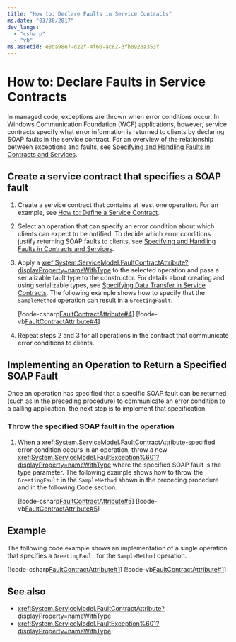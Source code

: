 ```yaml
---
title: "How to: Declare Faults in Service Contracts"
ms.date: "03/30/2017"
dev_langs:
  - "csharp"
  - "vb"
ms.assetid: e8da98e7-d22f-4f60-ac82-3fb0928a353f
---
```

# How to: Declare Faults in Service Contracts

In managed code, exceptions are thrown when error conditions occur. In Windows Communication Foundation (WCF) applications, however, service contracts specify what error information is returned to clients by declaring SOAP faults in the service contract. For an overview of the relationship between exceptions and faults, see [Specifying and Handling Faults in Contracts and Services](specifying-and-handling-faults-in-contracts-and-services.md).

## Create a service contract that specifies a SOAP fault

1. Create a service contract that contains at least one operation. For an example, see [How to: Define a Service Contract](how-to-define-a-wcf-service-contract.md).

2. Select an operation that can specify an error condition about which clients can expect to be notified. To decide which error conditions justify returning SOAP faults to clients, see [Specifying and Handling Faults in Contracts and Services](specifying-and-handling-faults-in-contracts-and-services.md).

3. Apply a <xref:System.ServiceModel.FaultContractAttribute?displayProperty=nameWithType> to the selected operation and pass a serializable fault type to the constructor. For details about creating and using serializable types, see [Specifying Data Transfer in Service Contracts](./feature-details/specifying-data-transfer-in-service-contracts.md). The following example shows how to specify that the `SampleMethod` operation can result in a `GreetingFault`.

     [!code-csharp[FaultContractAttribute#4](~/samples/snippets/csharp/VS_Snippets_CFX/faultcontractattribute/cs/services.cs#4)]
     [!code-vb[FaultContractAttribute#4](~/samples/snippets/visualbasic/VS_Snippets_CFX/faultcontractattribute/vb/services.vb#4)]

4. Repeat steps 2 and 3 for all operations in the contract that communicate error conditions to clients.

## Implementing an Operation to Return a Specified SOAP Fault
 Once an operation has specified that a specific SOAP fault can be returned (such as in the preceding procedure) to communicate an error condition to a calling application, the next step is to implement that specification.

### Throw the specified SOAP fault in the operation

1. When a <xref:System.ServiceModel.FaultContractAttribute>-specified error condition occurs in an operation, throw a new <xref:System.ServiceModel.FaultException%601?displayProperty=nameWithType> where the specified SOAP fault is the type parameter. The following example shows how to throw the `GreetingFault` in the `SampleMethod` shown in the preceding procedure and in the following Code section.

     [!code-csharp[FaultContractAttribute#5](~/samples/snippets/csharp/VS_Snippets_CFX/faultcontractattribute/cs/services.cs#5)]
     [!code-vb[FaultContractAttribute#5](~/samples/snippets/visualbasic/VS_Snippets_CFX/faultcontractattribute/vb/services.vb#5)]

## Example

The following code example shows an implementation of a single operation that specifies a `GreetingFault` for the `SampleMethod` operation.

[!code-csharp[FaultContractAttribute#1](~/samples/snippets/csharp/VS_Snippets_CFX/faultcontractattribute/cs/services.cs#1)]
[!code-vb[FaultContractAttribute#1](~/samples/snippets/visualbasic/VS_Snippets_CFX/faultcontractattribute/vb/services.vb#1)]

## See also

- <xref:System.ServiceModel.FaultContractAttribute?displayProperty=nameWithType>
- <xref:System.ServiceModel.FaultException%601?displayProperty=nameWithType>
